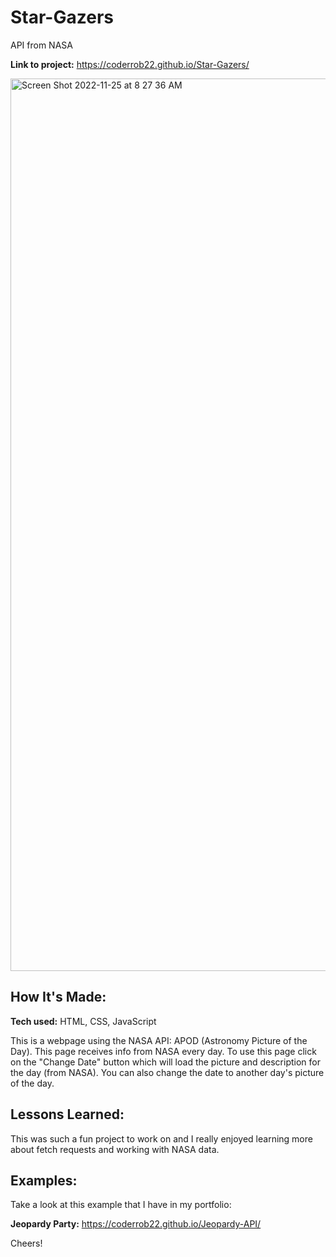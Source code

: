 # Star-Gazers
API from NASA



**Link to project:** https://coderrob22.github.io/Star-Gazers/

<img width="1428" alt="Screen Shot 2022-11-25 at 8 27 36 AM" src="https://user-images.githubusercontent.com/105181695/203998026-b733f652-2250-4a76-9852-5e0ee1213d13.png">



## How It's Made:

**Tech used:** HTML, CSS, JavaScript

This is a webpage using the NASA API: APOD (Astronomy Picture of the Day). This page receives info from NASA every day. To use this page click on the "Change Date" button which will load the picture and description for the day (from NASA). You can also change the date to another day's picture of the day.

## Lessons Learned:

This was such a fun project to work on and I really enjoyed learning more about fetch requests and working with NASA data. 

## Examples:
Take a look at this example that I have in my portfolio:

**Jeopardy Party:** https://coderrob22.github.io/Jeopardy-API/

Cheers!



